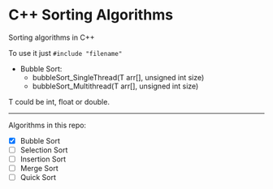 # C++ Sorting Algorithms
Sorting algorithms in C++

To use it just ```#include "filename"``` 
- Bubble Sort:
  - bubbleSort_SingleThread(T arr[], unsigned int size)
  - bubbleSort_Multithread(T arr[], unsigned int size)

T could be int, float or double.

----------------------------

Algorithms in this repo:

- [x] Bubble Sort
- [ ] Selection Sort
- [ ] Insertion Sort
- [ ] Merge Sort
- [ ] Quick Sort
